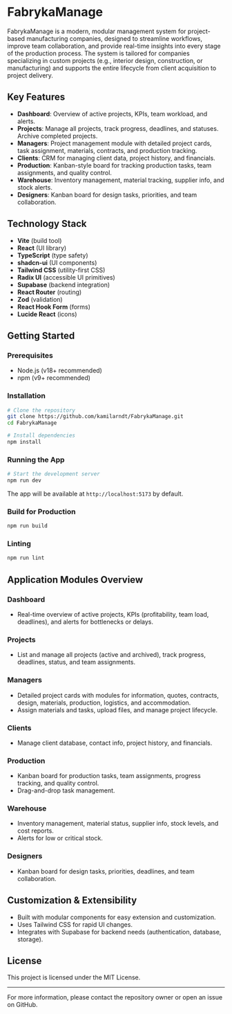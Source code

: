 # FabrykaManage

FabrykaManage is a modern, modular management system for project-based manufacturing companies, designed to streamline workflows, improve team collaboration, and provide real-time insights into every stage of the production process. The system is tailored for companies specializing in custom projects (e.g., interior design, construction, or manufacturing) and supports the entire lifecycle from client acquisition to project delivery.

## Key Features

- **Dashboard**: Overview of active projects, KPIs, team workload, and alerts.
- **Projects**: Manage all projects, track progress, deadlines, and statuses. Archive completed projects.
- **Managers**: Project management module with detailed project cards, task assignment, materials, contracts, and production tracking.
- **Clients**: CRM for managing client data, project history, and financials.
- **Production**: Kanban-style board for tracking production tasks, team assignments, and quality control.
- **Warehouse**: Inventory management, material tracking, supplier info, and stock alerts.
- **Designers**: Kanban board for design tasks, priorities, and team collaboration.

## Technology Stack

- **Vite** (build tool)
- **React** (UI library)
- **TypeScript** (type safety)
- **shadcn-ui** (UI components)
- **Tailwind CSS** (utility-first CSS)
- **Radix UI** (accessible UI primitives)
- **Supabase** (backend integration)
- **React Router** (routing)
- **Zod** (validation)
- **React Hook Form** (forms)
- **Lucide React** (icons)

## Getting Started

### Prerequisites
- Node.js (v18+ recommended)
- npm (v9+ recommended)

### Installation

```sh
# Clone the repository
git clone https://github.com/kamilarndt/FabrykaManage.git
cd FabrykaManage

# Install dependencies
npm install
```

### Running the App

```sh
# Start the development server
npm run dev
```

The app will be available at `http://localhost:5173` by default.

### Build for Production

```sh
npm run build
```

### Linting

```sh
npm run lint
```

## Application Modules Overview

### Dashboard
- Real-time overview of active projects, KPIs (profitability, team load, deadlines), and alerts for bottlenecks or delays.

### Projects
- List and manage all projects (active and archived), track progress, deadlines, status, and team assignments.

### Managers
- Detailed project cards with modules for information, quotes, contracts, design, materials, production, logistics, and accommodation.
- Assign materials and tasks, upload files, and manage project lifecycle.

### Clients
- Manage client database, contact info, project history, and financials.

### Production
- Kanban board for production tasks, team assignments, progress tracking, and quality control.
- Drag-and-drop task management.

### Warehouse
- Inventory management, material status, supplier info, stock levels, and cost reports.
- Alerts for low or critical stock.

### Designers
- Kanban board for design tasks, priorities, deadlines, and team collaboration.

## Customization & Extensibility
- Built with modular components for easy extension and customization.
- Uses Tailwind CSS for rapid UI changes.
- Integrates with Supabase for backend needs (authentication, database, storage).

## License

This project is licensed under the MIT License.

---

For more information, please contact the repository owner or open an issue on GitHub.
